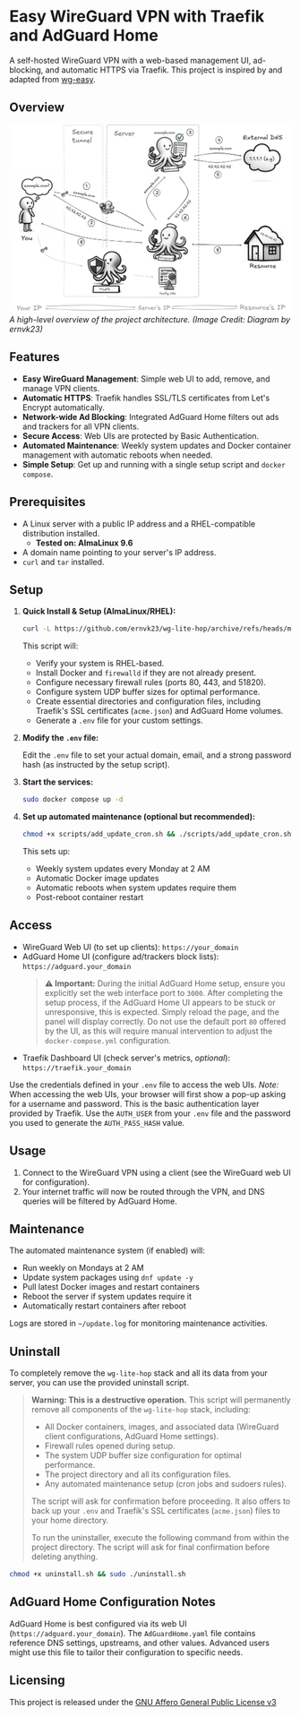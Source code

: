 # Easy WireGuard VPN with Traefik and AdGuard Home

A self-hosted WireGuard VPN with a web-based management UI, ad-blocking, and automatic HTTPS via Traefik. This project is inspired by and adapted from [wg-easy](https://github.com/wg-easy/wg-easy).

## Overview

![Visual Diagram](./diagram.jpg)
*A high-level overview of the project architecture. (Image Credit: Diagram by ernvk23)*

## Features

*   **Easy WireGuard Management**: Simple web UI to add, remove, and manage VPN clients.
*   **Automatic HTTPS**: Traefik handles SSL/TLS certificates from Let's Encrypt automatically.
*   **Network-wide Ad Blocking**: Integrated AdGuard Home filters out ads and trackers for all VPN clients.
*   **Secure Access**: Web UIs are protected by Basic Authentication.
*   **Automated Maintenance**: Weekly system updates and Docker container management with automatic reboots when needed.
*   **Simple Setup**: Get up and running with a single setup script and `docker compose`.

## Prerequisites

*   A Linux server with a public IP address and a RHEL-compatible distribution installed.
    *   **Tested on: AlmaLinux 9.6**
*   A domain name pointing to your server's IP address.
*   `curl` and `tar` installed.

## Setup

1. **Quick Install & Setup (AlmaLinux/RHEL):**

    ```bash
    curl -L https://github.com/ernvk23/wg-lite-hop/archive/refs/heads/main.tar.gz | tar xz && cd wg-lite-hop-main && chmod +x setup.sh && sudo ./setup.sh
    ```
    This script will:
    *   Verify your system is RHEL-based.
    *   Install Docker and `firewalld` if they are not already present.
    *   Configure necessary firewall rules (ports 80, 443, and 51820).
    *   Configure system UDP buffer sizes for optimal performance.
    *   Create essential directories and configuration files, including Traefik's SSL certificates (`acme.json`) and AdGuard Home volumes.
    *   Generate a `.env` file for your custom settings.

2.  **Modify the `.env` file:**

    Edit the `.env` file to set your actual domain, email, and a strong password hash (as instructed by the setup script).

3.  **Start the services:**

    ```bash
    sudo docker compose up -d
    ```

4.  **Set up automated maintenance (optional but recommended):**

    ```bash
    chmod +x scripts/add_update_cron.sh && ./scripts/add_update_cron.sh
    ```

    This sets up:
    - Weekly system updates every Monday at 2 AM
    - Automatic Docker image updates
    - Automatic reboots when system updates require them
    - Post-reboot container restart

## Access

*   WireGuard Web UI (to set up clients): `https://your_domain`
*   AdGuard Home UI (configure ad/trackers block lists): `https://adguard.your_domain`
    > **⚠️ Important:** During the initial AdGuard Home setup, ensure you explicitly set the web interface port to `3000`. After completing the setup process, if the AdGuard Home UI appears to be stuck or unresponsive, this is expected. Simply reload the page, and the panel will display correctly. Do not use the default port `80` offered by the UI, as this will require manual intervention to adjust the `docker-compose.yml` configuration.
*   Traefik Dashboard UI (check server's metrics, *optional*): `https://traefik.your_domain`

Use the credentials defined in your `.env` file to access the web UIs. 
*Note:* When accessing the web UIs, your browser will first show a pop-up asking for a username and password. This is the basic authentication layer provided by Traefik. Use the `AUTH_USER` from your `.env` file and the password you used to generate the `AUTH_PASS_HASH` value.

## Usage

1.  Connect to the WireGuard VPN using a client (see the WireGuard web UI for configuration).
2.  Your internet traffic will now be routed through the VPN, and DNS queries will be filtered by AdGuard Home.

## Maintenance

The automated maintenance system (if enabled) will:
- Run weekly on Mondays at 2 AM
- Update system packages using `dnf update -y`
- Pull latest Docker images and restart containers
- Reboot the server if system updates require it
- Automatically restart containers after reboot

Logs are stored in `~/update.log` for monitoring maintenance activities.

## Uninstall

To completely remove the `wg-lite-hop` stack and all its data from your server, you can use the provided uninstall script.

> **Warning: This is a destructive operation.** This script will permanently remove all components of the `wg-lite-hop` stack, including:
> *   All Docker containers, images, and associated data (WireGuard client configurations, AdGuard Home settings).
> *   Firewall rules opened during setup.
> *   The system UDP buffer size configuration for optimal performance.
> *   The project directory and all its configuration files.
> *   Any automated maintenance setup (cron jobs and sudoers rules).
>
> The script will ask for confirmation before proceeding. It also offers to back up your `.env` and Traefik's SSL certificates (`acme.json`) files to your home directory.
> 
> To run the uninstaller, execute the following command from within the project directory. The script will ask for final confirmation before deleting anything.
```bash
chmod +x uninstall.sh && sudo ./uninstall.sh
```

## AdGuard Home Configuration Notes

AdGuard Home is best configured via its web UI (`https://adguard.your_domain`). The `AdGuardHome.yaml` file contains reference DNS settings, upstreams, and other values. Advanced users might use this file to tailor their configuration to specific needs.

## Licensing

This project is released under the [GNU Affero General Public License v3](LICENSE)